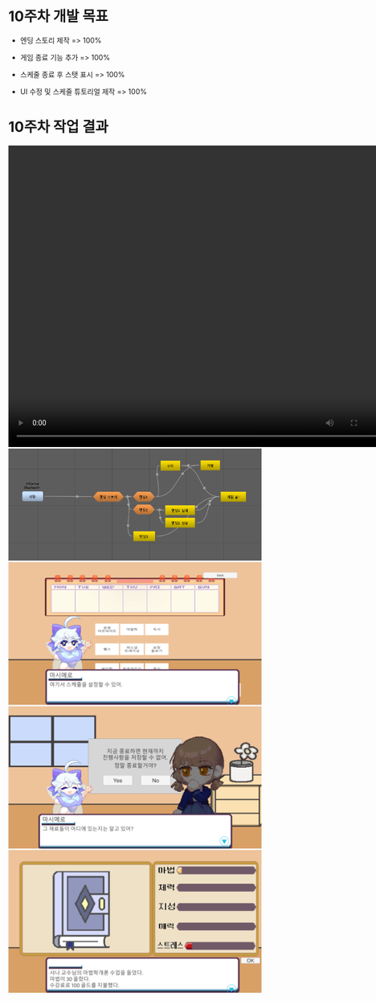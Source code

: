 # 10주차 개발 목표

* 엔딩 스토리 제작 => 100%

* 게임 종료 기능 추가 => 100%

* 스케줄 종료 후 스탯 표시 => 100%

* UI 수정 및 스케줄 튜토리얼 제작 => 100%


# 10주차 작업 결과

<video controls width="760" height="600">
  <source src="Regina_10주차_작업결과.mp4" type="video/mp4">
  Sorry, your browser doesn't support embedded videos.
</video>

<img src ="./img/10WEndingStroy.PNG">
<img src ="./img/10WTutorial.PNG">
<img src ="./img/10WQuit.PNG">
<img src ="./img/10WStat.PNG">
